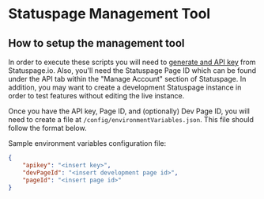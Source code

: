 # Statuspage Management Tool

## How to setup the management tool

In order to execute these scripts you will need to [generate and API key](https://developer.statuspage.io/#section/Authentication/api_key) from Statuspage.io. Also, you'll need the Statuspage Page ID which can be found under the API tab within the "Manage Account" section of Statuspage. In addition, you may want to create a development Statuspage instance in order to test features without editing the live instance.

Once you have the API key, Page ID, and (optionally) Dev Page ID, you will need to create a file at `/config/environmentVariables.json`. This file should follow the format below.

Sample environment variables configuration file:
```json
{
	"apikey": "<insert key>",
	"devPageId": "<insert development page id>",
	"pageId": "<insert page id>"
}
```
